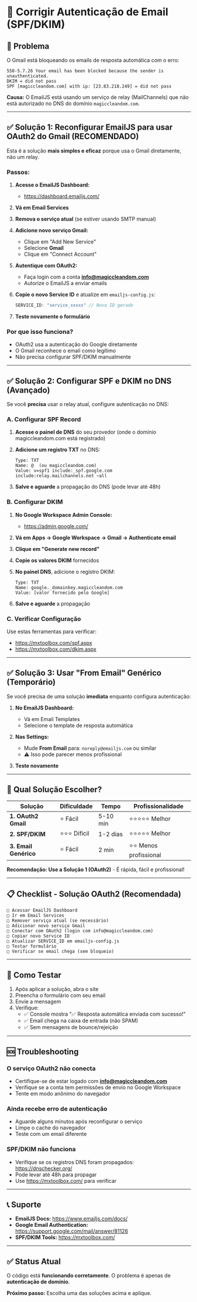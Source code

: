 # 🔐 Corrigir Autenticação de Email (SPF/DKIM)

## 🚨 Problema

O Gmail está bloqueando os emails de resposta automática com o erro:
```
550-5.7.26 Your email has been blocked because the sender is unauthenticated.
DKIM = did not pass
SPF [magiccleandom.com] with ip: [23.83.218.249] = did not pass
```

**Causa:** O EmailJS está usando um serviço de relay (MailChannels) que não está autorizado no DNS do domínio `magiccleandom.com`.

---

## ✅ Solução 1: Reconfigurar EmailJS para usar OAuth2 do Gmail (RECOMENDADO)

Esta é a solução **mais simples e eficaz** porque usa o Gmail diretamente, não um relay.

### Passos:

1. **Acesse o EmailJS Dashboard:**
   - https://dashboard.emailjs.com/

2. **Vá em Email Services**

3. **Remova o serviço atual** (se estiver usando SMTP manual)

4. **Adicione novo serviço Gmail:**
   - Clique em "Add New Service"
   - Selecione **Gmail**
   - Clique em "Connect Account"

5. **Autentique com OAuth2:**
   - Faça login com a conta **info@magiccleandom.com**
   - Autorize o EmailJS a enviar emails

6. **Copie o novo Service ID** e atualize em `emailjs-config.js`:
   ```javascript
   SERVICE_ID: "service_xxxxx" // Novo ID gerado
   ```

7. **Teste novamente o formulário**

### Por que isso funciona?
- OAuth2 usa a autenticação do Google diretamente
- O Gmail reconhece o email como legítimo
- Não precisa configurar SPF/DKIM manualmente

---

## ✅ Solução 2: Configurar SPF e DKIM no DNS (Avançado)

Se você **precisa** usar o relay atual, configure autenticação no DNS:

### A. Configurar SPF Record

1. **Acesse o painel de DNS** do seu provedor (onde o domínio magiccleandom.com está registrado)

2. **Adicione um registro TXT** no DNS:
   ```
   Type: TXT
   Name: @  (ou magiccleandom.com)
   Value: v=spf1 include:_spf.google.com include:relay.mailchannels.net ~all
   ```

3. **Salve e aguarde** a propagação do DNS (pode levar até 48h)

### B. Configurar DKIM

1. **No Google Workspace Admin Console:**
   - https://admin.google.com/
   
2. **Vá em Apps → Google Workspace → Gmail → Authenticate email**

3. **Clique em "Generate new record"**

4. **Copie os valores DKIM** fornecidos

5. **No painel DNS**, adicione o registro DKIM:
   ```
   Type: TXT
   Name: google._domainkey.magiccleandom.com
   Value: [valor fornecido pelo Google]
   ```

6. **Salve e aguarde** a propagação

### C. Verificar Configuração

Use estas ferramentas para verificar:
- https://mxtoolbox.com/spf.aspx
- https://mxtoolbox.com/dkim.aspx

---

## ✅ Solução 3: Usar "From Email" Genérico (Temporário)

Se você precisa de uma solução **imediata** enquanto configura autenticação:

1. **No EmailJS Dashboard:**
   - Vá em Email Templates
   - Selecione o template de resposta automática

2. **Nas Settings:**
   - Mude **From Email** para: `noreply@emailjs.com` ou similar
   - ⚠️ Isso pode parecer menos profissional

3. **Teste novamente**

---

## 🎯 Qual Solução Escolher?

| Solução | Dificuldade | Tempo | Profissionalidade |
|---------|-------------|-------|-------------------|
| **1. OAuth2 Gmail** | ⭐ Fácil | 5-10 min | ⭐⭐⭐⭐⭐ Melhor |
| **2. SPF/DKIM** | ⭐⭐⭐ Difícil | 1-2 dias | ⭐⭐⭐⭐⭐ Melhor |
| **3. Email Genérico** | ⭐ Fácil | 2 min | ⭐⭐ Menos profissional |

**Recomendação: Use a Solução 1 (OAuth2)** - É rápida, fácil e profissional!

---

## 📋 Checklist - Solução OAuth2 (Recomendada)

```
□ Acessar EmailJS Dashboard
□ Ir em Email Services
□ Remover serviço atual (se necessário)
□ Adicionar novo serviço Gmail
□ Conectar com OAuth2 (login com info@magiccleandom.com)
□ Copiar novo Service ID
□ Atualizar SERVICE_ID em emailjs-config.js
□ Testar formulário
□ Verificar se email chega (sem bloqueio)
```

---

## 🧪 Como Testar

1. Após aplicar a solução, abra o site
2. Preencha o formulário com seu email
3. Envie a mensagem
4. Verifique:
   - ✅ Console mostra "✅ Resposta automática enviada com sucesso!"
   - ✅ Email chega na caixa de entrada (não SPAM)
   - ✅ Sem mensagens de bounce/rejeição

---

## 🆘 Troubleshooting

### O serviço OAuth2 não conecta
- Certifique-se de estar logado com **info@magiccleandom.com**
- Verifique se a conta tem permissões de envio no Google Workspace
- Tente em modo anônimo do navegador

### Ainda recebe erro de autenticação
- Aguarde alguns minutos após reconfigurar o serviço
- Limpe o cache do navegador
- Teste com um email diferente

### SPF/DKIM não funciona
- Verifique se os registros DNS foram propagados: https://dnschecker.org/
- Pode levar até 48h para propagar
- Use https://mxtoolbox.com/ para verificar

---

## 📞 Suporte

- **EmailJS Docs:** https://www.emailjs.com/docs/
- **Google Email Authentication:** https://support.google.com/mail/answer/81126
- **SPF/DKIM Tools:** https://mxtoolbox.com/

---

## ✅ Status Atual

O código está **funcionando corretamente**. O problema é apenas de **autenticação de domínio**.

**Próximo passo:** Escolha uma das soluções acima e aplique.
